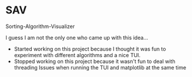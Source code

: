 # SAV
Sorting-Algorithm-Visualizer

I guess I am not the only one who came up with this idea...

+ Started working on this project because I thought it was fun to experiment with different algorithms and a nice TUI.
+ Stopped working on this project because it wasn't fun to deal with threading Issues when running the TUI and matplotlib at the same time
